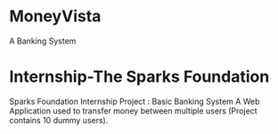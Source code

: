 # MoneyVista
A Banking System
# Internship-The Sparks Foundation
Sparks Foundation Internship Project : Basic Banking System
A Web Application used to transfer money between multiple users (Project contains 10 dummy users).

